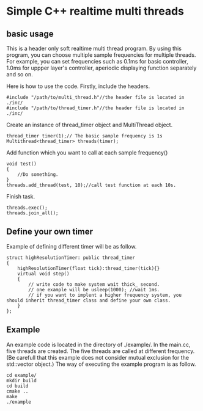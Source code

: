 # Simple C++ realtime multi threads

## basic usage
This is a header only soft realtime multi thread program.
By using this program, you can choose multiple sample frequencies for multiple threads.
For example, you can set frequencies such as 0.1ms for basic controller, 1.0ms for uppper layer's controller, aperiodic displaying function separately and so on. 

Here is how to use the code.
Firstly, include the headers.
```
#include "/path/to/multi_thread.h"//the header file is located in ./inc/
#include "/path/to/thread_timer.h"//the header file is located in ./inc/
```
Create an instance of thread_timer object and MultiThread object.
```
thread_timer timer(1);// The basic sample frequency is 1s
Multithread<thread_timer> threads(timer);
```

Add function which you want to call at each sample frequency()
```
void test()
{
	//Do something.
}
threads.add_thread(test, 10);//call test function at each 10s.
```

Finish task.
```
threads.exec();
threads.join_all();
```

## Define your own timer
Example of defining different timer will be as follow.
```
struct highResolutionTimer: public thread_timer
{
	highResolutionTimer(float tick):thread_timer(tick){}
	virtual void step()
	{
		// write code to make system wait thick_ second.
		// one example will be usleep(1000); //wait 1ms.
		// if you want to implent a higher frequency system, you should inherit thread_timer class and define your own class.
	}
};
```

## Example
An example code is located in the directory of ./example/.
In the main.cc, five threads are created.
The five threads are called at different frequency.
(Be carefull that this example does not consider mutual exclusion for the std::vector object.)
The way of executing the example program is as follow.
```
cd example/
mkdir build
cd build
cmake ..
make
./example
```
